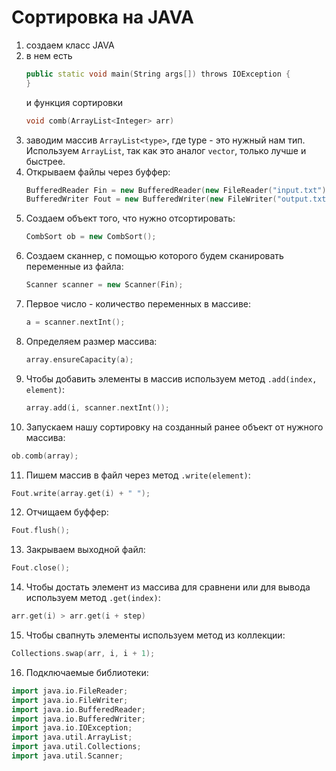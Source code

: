 # Сортировка на JAVA

1) создаем класс JAVA
2) в нем есть
   ```C++
   public static void main(String args[]) throws IOException {
   }
   ```
   и 
   функция сортировки
   ```C++
   void comb(ArrayList<Integer> arr)
   ```
3) заводим массив `ArrayList<type>`, где type - это нужный нам тип. Используем `ArrayList`, так как это аналог `vector`, только лучше и быстрее.
4) Открываем файлы через буффер: 
   ```C++
   BufferedReader Fin = new BufferedReader(new FileReader("input.txt"));
   BufferedWriter Fout = new BufferedWriter(new FileWriter("output.txt"));
   ```
5) Создаем объект того, что нужно отсортировать: 
   ```C++
   CombSort ob = new CombSort();
   ```
6) Создаем сканнер, с помощью которого будем сканировать переменные из файла: 
   ```C++
   Scanner scanner = new Scanner(Fin);
   ```
7) Первое число - количество переменных в массиве: 
   ```C++
   a = scanner.nextInt();
   ```
8) Определяем размер массива: 
   ```C++
   array.ensureCapacity(a);
   ```
9) Чтобы добавить элементы в массив используем метод `.add(index, element)`: 
   ```C++
   array.add(i, scanner.nextInt());
   ```
10) Запускаем нашу сортировку на созданный ранее объект от нужного массива: 
   ```C++
   ob.comb(array);
   ```
11) Пишем массив в файл через метод `.write(element)`:
   ```C++
   Fout.write(array.get(i) + " ");
   ```
12) Отчищаем буффер: 
   ```C++
   Fout.flush();
   ```
13) Закрываем выходной файл: 
   ```C++
   Fout.close();
   ```
14) Чтобы достать элемент из массива для сравнени или для вывода используем метод `.get(index)`: 
   ```C++
   arr.get(i) > arr.get(i + step)
   ```
15) Чтобы свапнуть элементы используем метод из коллекции: 
   ```C++
   Collections.swap(arr, i, i + 1);
   ```
16) Подключаемые библиотеки: 
   ```C++
   import java.io.FileReader;
   import java.io.FileWriter;
   import java.io.BufferedReader;
   import java.io.BufferedWriter;
   import java.io.IOException;
   import java.util.ArrayList;
   import java.util.Collections;
   import java.util.Scanner;
   ```
